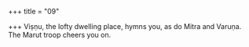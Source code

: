 +++
title = "09"

+++
Viṣṇu, the lofty dwelling place, hymns you, as do Mitra and Varuṇa. The Marut troop cheers you on.